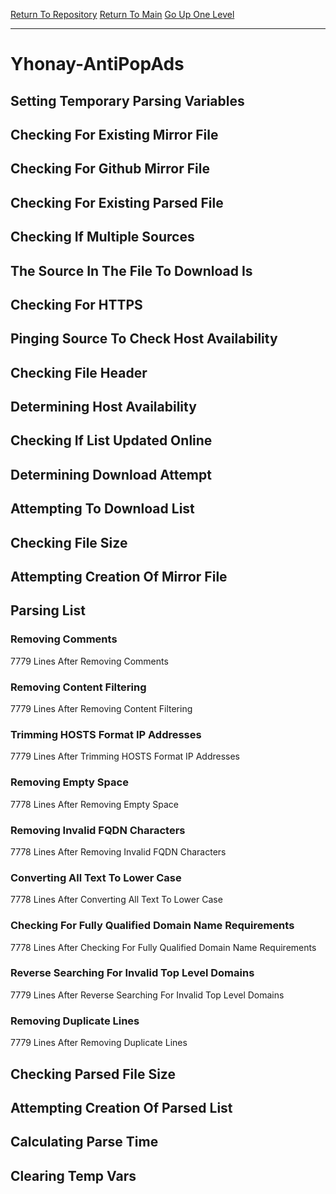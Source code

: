 [Return To Repository](https://github.com/deathbybandaid/piholeparser/)
[Return To Main](https://github.com/deathbybandaid/piholeparser/blob/master/RecentRunLogs/Mainlog.md)
[Go Up One Level](https://github.com/deathbybandaid/piholeparser/blob/master/RecentRunLogs/TopLevelScripts/30-Processing-External-Blacklists.md)
____________________________________
# Yhonay-AntiPopAds
## Setting Temporary Parsing Variables
## Checking For Existing Mirror File
## Checking For Github Mirror File
## Checking For Existing Parsed File
## Checking If Multiple Sources
## The Source In The File To Download Is
## Checking For HTTPS
## Pinging Source To Check Host Availability
## Checking File Header
## Determining Host Availability
## Checking If List Updated Online
## Determining Download Attempt
## Attempting To Download List
## Checking File Size
## Attempting Creation Of Mirror File
## Parsing List
### Removing Comments
7779 Lines After Removing Comments
### Removing Content Filtering
7779 Lines After Removing Content Filtering
### Trimming HOSTS Format IP Addresses
7779 Lines After Trimming HOSTS Format IP Addresses
### Removing Empty Space
7778 Lines After Removing Empty Space
### Removing Invalid FQDN Characters
7778 Lines After Removing Invalid FQDN Characters
### Converting All Text To Lower Case
7778 Lines After Converting All Text To Lower Case
### Checking For Fully Qualified Domain Name Requirements
7778 Lines After Checking For Fully Qualified Domain Name Requirements
### Reverse Searching For Invalid Top Level Domains
7779 Lines After Reverse Searching For Invalid Top Level Domains
### Removing Duplicate Lines
7779 Lines After Removing Duplicate Lines
## Checking Parsed File Size
## Attempting Creation Of Parsed List
## Calculating Parse Time
## Clearing Temp Vars
